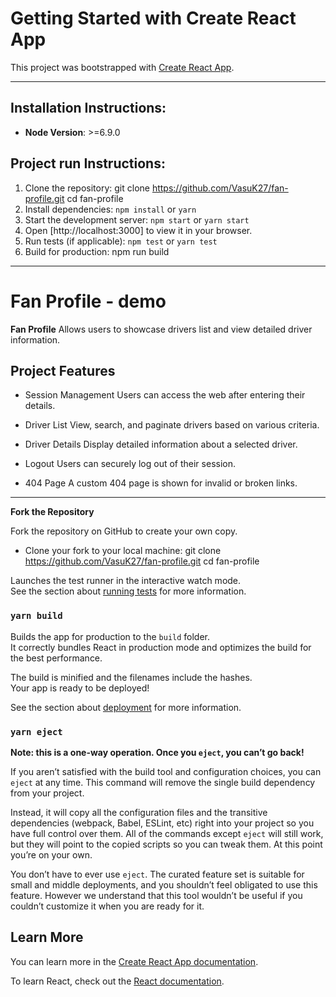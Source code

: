 # Getting Started with Create React App

This project was bootstrapped with [Create React App](https://github.com/facebook/create-react-app).

---

## Installation Instructions:

- **Node Version**: >=6.9.0

## Project run Instructions:

1. Clone the repository:
   git clone https://github.com/VasuK27/fan-profile.git
   cd fan-profile
2. Install dependencies:
   `npm install` or `yarn`
3. Start the development server:
   `npm start` or `yarn start`
4. Open [http://localhost:3000] to view it in your browser.
5. Run tests (if applicable):
   `npm test` or `yarn test`
6. Build for production:
   npm run build

---

# Fan Profile - demo

**Fan Profile** Allows users to showcase drivers list and view detailed driver information.

## Project Features

- Session Management
  Users can access the web after entering their details.

- Driver List
  View, search, and paginate drivers based on various criteria.

- Driver Details
  Display detailed information about a selected driver.

- Logout
  Users can securely log out of their session.

- 404 Page
  A custom 404 page is shown for invalid or broken links.

---

**Fork the Repository**

Fork the repository on GitHub to create your own copy.

- Clone your fork to your local machine:
  git clone https://github.com/VasuK27/fan-profile.git
  cd fan-profile

Launches the test runner in the interactive watch mode.\
See the section about [running tests](https://facebook.github.io/create-react-app/docs/running-tests) for more information.

### `yarn build`

Builds the app for production to the `build` folder.\
It correctly bundles React in production mode and optimizes the build for the best performance.

The build is minified and the filenames include the hashes.\
Your app is ready to be deployed!

See the section about [deployment](https://facebook.github.io/create-react-app/docs/deployment) for more information.

### `yarn eject`

**Note: this is a one-way operation. Once you `eject`, you can’t go back!**

If you aren’t satisfied with the build tool and configuration choices, you can `eject` at any time. This command will remove the single build dependency from your project.

Instead, it will copy all the configuration files and the transitive dependencies (webpack, Babel, ESLint, etc) right into your project so you have full control over them. All of the commands except `eject` will still work, but they will point to the copied scripts so you can tweak them. At this point you’re on your own.

You don’t have to ever use `eject`. The curated feature set is suitable for small and middle deployments, and you shouldn’t feel obligated to use this feature. However we understand that this tool wouldn’t be useful if you couldn’t customize it when you are ready for it.

## Learn More

You can learn more in the [Create React App documentation](https://facebook.github.io/create-react-app/docs/getting-started).

To learn React, check out the [React documentation](https://reactjs.org/).
